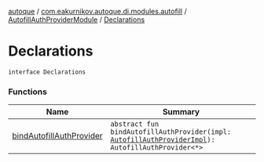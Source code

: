 [autoque](../../../index.md) / [com.eakurnikov.autoque.di.modules.autofill](../../index.md) / [AutofillAuthProviderModule](../index.md) / [Declarations](./index.md)

# Declarations

`interface Declarations`

### Functions

| Name | Summary |
|---|---|
| [bindAutofillAuthProvider](bind-autofill-auth-provider.md) | `abstract fun bindAutofillAuthProvider(impl: `[`AutofillAuthProviderImpl`](../../../com.eakurnikov.autoque.domain.autofill.auth/-autofill-auth-provider-impl/index.md)`): AutofillAuthProvider<*>` |
